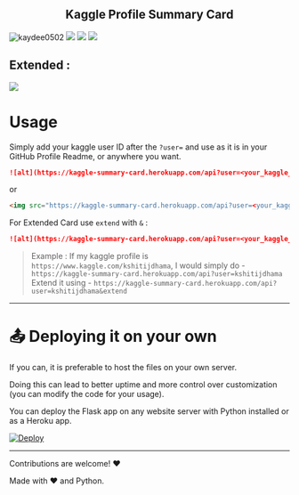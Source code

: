 <p align = "center">

<h2 align="center">Kaggle Profile Summary Card</h2>
</p>





<img src="https://kaggle-summary-card.herokuapp.com/api?user=kshitijdhama&" alt="kaydee0502" />
<img src="https://kaggle-summary-card.herokuapp.com/api?user=aakashverma8900&" />



<img src="https://kaggle-summary-card.herokuapp.com/api?user=heyytanay&"  />
<img src="https://kaggle-summary-card.herokuapp.com/api?user=mrisdal&"  />


## Extended : 
<img src="https://kaggle-summary-card.herokuapp.com/api?user=heyytanay&extend"  />




# Usage


Simply add your kaggle user ID after the `?user=` and use as it is in your GitHub Profile Readme, or anywhere you want. 

```md
![alt](https://kaggle-summary-card.herokuapp.com/api?user=<your_kaggle_user_id>)

```
or
```md
<img src="https://kaggle-summary-card.herokuapp.com/api?user=<your_kaggle_user_id>" />

```
For Extended Card use `extend` with `&` : 
```md
![alt](https://kaggle-summary-card.herokuapp.com/api?user=<your_kaggle_user_id>&extend)

```




> Example : If my kaggle profile is `https://www.kaggle.com/kshitijdhama`,
> I would simply do - `https://kaggle-summary-card.herokuapp.com/api?user=kshitijdhama`
> Extend it using - `https://kaggle-summary-card.herokuapp.com/api?user=kshitijdhama&extend`
---

# 📤 Deploying it on your own

If you can, it is preferable to host the files on your own server.

Doing this can lead to better uptime and more control over customization (you can modify the code for your usage).

You can deploy the Flask app on any website server with Python installed or as a Heroku app.

[![Deploy](https://www.herokucdn.com/deploy/button.svg "Deploy to Heroku")](https://heroku.com/deploy?template=https://github.com/kaydee0502/kaggle-profile-card/tree/main)

---

Contributions are welcome! :heart:

Made with :heart: and Python.
